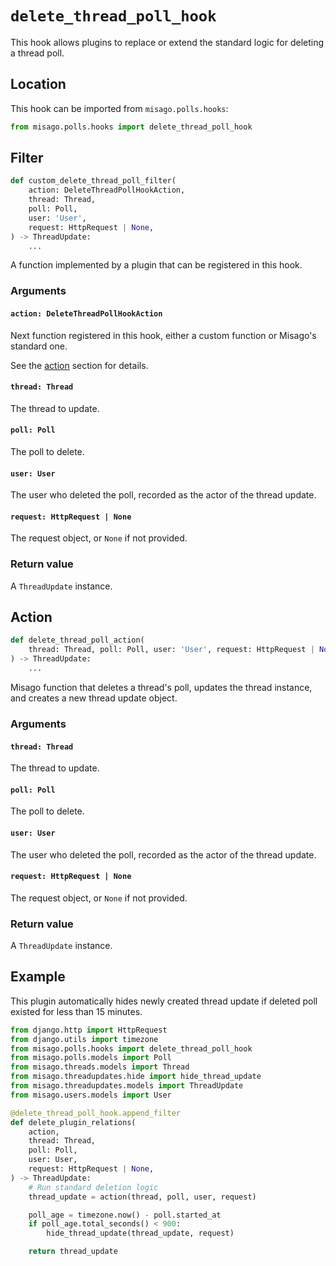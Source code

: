 # `delete_thread_poll_hook`

This hook allows plugins to replace or extend the standard logic for deleting a thread poll.


## Location

This hook can be imported from `misago.polls.hooks`:

```python
from misago.polls.hooks import delete_thread_poll_hook
```


## Filter

```python
def custom_delete_thread_poll_filter(
    action: DeleteThreadPollHookAction,
    thread: Thread,
    poll: Poll,
    user: 'User',
    request: HttpRequest | None,
) -> ThreadUpdate:
    ...
```

A function implemented by a plugin that can be registered in this hook.


### Arguments

#### `action: DeleteThreadPollHookAction`

Next function registered in this hook, either a custom function or Misago's standard one.

See the [action](#action) section for details.


#### `thread: Thread`

The thread to update.


#### `poll: Poll`

The poll to delete.


#### `user: User`

The user who deleted the poll, recorded as the actor of the thread update.


#### `request: HttpRequest | None`

The request object, or `None` if not provided.


### Return value

A `ThreadUpdate` instance.


## Action

```python
def delete_thread_poll_action(
    thread: Thread, poll: Poll, user: 'User', request: HttpRequest | None
) -> ThreadUpdate:
    ...
```

Misago function that deletes a thread's poll, updates the thread instance, and creates a new thread update object.


### Arguments

#### `thread: Thread`

The thread to update.


#### `poll: Poll`

The poll to delete.


#### `user: User`

The user who deleted the poll, recorded as the actor of the thread update.


#### `request: HttpRequest | None`

The request object, or `None` if not provided.


### Return value

A `ThreadUpdate` instance.


## Example

This plugin automatically hides newly created thread update if deleted poll existed for less than 15 minutes.

```python
from django.http import HttpRequest
from django.utils import timezone
from misago.polls.hooks import delete_thread_poll_hook
from misago.polls.models import Poll
from misago.threads.models import Thread
from misago.threadupdates.hide import hide_thread_update
from misago.threadupdates.models import ThreadUpdate
from misago.users.models import User

@delete_thread_poll_hook.append_filter
def delete_plugin_relations(
    action,
    thread: Thread,
    poll: Poll,
    user: User,
    request: HttpRequest | None,
) -> ThreadUpdate:
    # Run standard deletion logic
    thread_update = action(thread, poll, user, request)

    poll_age = timezone.now() - poll.started_at
    if poll_age.total_seconds() < 900:
        hide_thread_update(thread_update, request)

    return thread_update
```